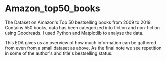 # Amazon_top50_books

The Dataset on Amazon's Top 50 bestselling books from 2009 to 2019. Contains 550 books, data has been categorized into fiction and non-fiction using Goodreads.
I used Python and Matplotlib to analyse the data. 

This EDA gives us an overview of how much information can be gathered from even from a small dataset as above. 
As the final note we see repetition in some of the author's and title's bestselling status. 
